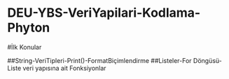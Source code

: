 # DEU-YBS-VeriYapilari-Kodlama-Phyton

#İlk Konular 

##String-VeriTipleri-Print()-FormatBiçimlendirme 
##Listeler-For Döngüsü-Liste veri yapısına ait Fonksiyonlar

